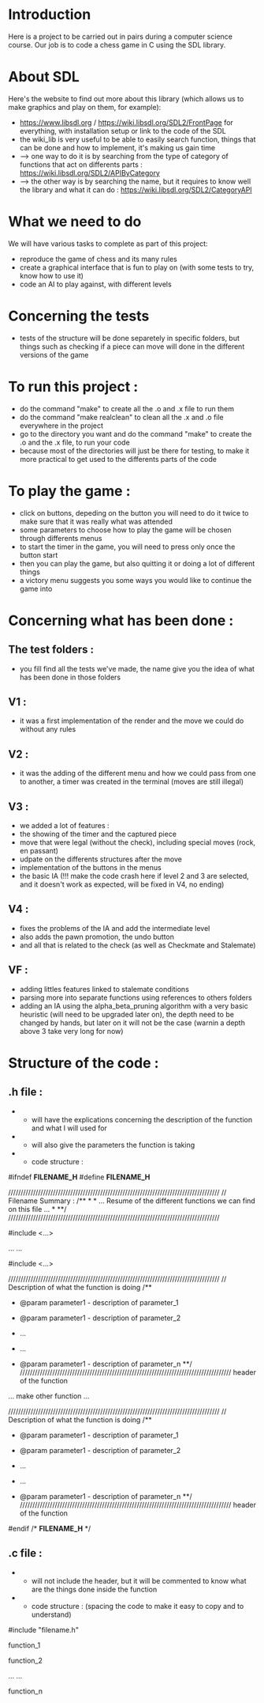 # Introduction 

Here is a project to be carried out in pairs during a computer science course.
Our job is to code a chess game in C using the SDL library.

# About SDL
Here's the website to find out more about this library (which allows us to make graphics and play on them, for example): 
- https://www.libsdl.org / https://wiki.libsdl.org/SDL2/FrontPage for everything, with installation setup or link to the code of the SDL 
- the wiki_lib is very useful to be able to easily search function, things that can be done and how to implement, it's making us gain time
- --> one way to do it is by searching from the type of category of functions that act on differents parts : https://wiki.libsdl.org/SDL2/APIByCategory
- --> the other way is by searching the name, but it requires to know well the library and what it can do : https://wiki.libsdl.org/SDL2/CategoryAPI

# What we need to do 
We will have various tasks to complete as part of this project: 
- reproduce the game of chess and its many rules 
- create a graphical interface that is fun to play on (with some tests to try, know how to use it)
- code an AI to play against, with different levels 

# Concerning the tests
- tests of the structure will be done separetely in specific folders, but things such as checking if a piece can move will done in the different versions of the game 

# To run this project : 
- do the command "make" to create all the .o and .x file to run them 
- do the command "make realclean" to clean all the .x and .o file everywhere in the project
- go to the directory you want and do the command "make" to create the .o and the .x file, to run your code
- because most of the directories will just be there for testing, to make it more practical to get used to the differents parts of the code


# To play the game : 
- click on buttons, depeding on the button you will need to do it twice to make sure that it was really what was attended
- some parameters to choose how to play the game will be chosen through differents menus
- to start the timer in the game, you will need to press only once the button start
- then you can play the game, but also quitting it or doing a lot of different things
- a victory menu suggests you some ways you would like to continue the game into 

# Concerning what has been done :

## The test folders : 
- you fill find all the tests we've made, the name give you the idea of what has been done in those folders
## V1 :
- it was a first implementation of the render and the move we could do without any rules 
## V2 : 
- it was the adding of the different menu and how we could pass from one to another, a timer was created in the terminal (moves are still illegal)
## V3 : 
- we added a lot of features : 
- the showing of the timer and the captured piece
- move that were legal (without the check), including special moves (rock, en passant)
- udpate on the differents structures after the move
- implementation of the buttons in the menus
- the basic IA (!!! make the code crash here if level 2 and 3 are selected, and it doesn't work as expected, will be fixed in V4, no ending)
## V4 : 
- fixes the problems of the IA and add the intermediate level
- also adds the pawn promotion, the undo button
- and all that is related to the check (as well as Checkmate and Stalemate)
## VF : 
- adding littles features linked to stalemate conditions
- parsing more into separate functions using references to others folders
- adding an IA using the alpha_beta_pruning algorithm with a very basic heuristic (will need to be upgraded later on), the depth need to be changed by hands, but later on it will not be the case (warnin a depth above 3 take very long for now)

# Structure of the code : 

## .h file : 
- - will have the explications concerning the description of the function and what I will used for 
- - will also give the parameters the function is taking 
- - code structure : 

#ifndef __FILENAME_H__
#define __FILENAME_H__


/////////////////////////////////////////////////////////////////////////////////////
// Filename Summary : 
/**
 *
 * 
 … 
 Resume of the different functions we can find on this file
 …
 *
**/
/////////////////////////////////////////////////////////////////////////////////////


#include <…>

…
…

#include <…>


/////////////////////////////////////////////////////////////////////////////////////
// Description of what the function is doing 
/**
 * @param parameter1 - description of parameter_1
 * @param parameter1 - description of parameter_2

 * …
 * …

 * @param parameter1 - description of parameter_n
**/ 
/////////////////////////////////////////////////////////////////////////////////////
header of the function 


…
make other function
…


/////////////////////////////////////////////////////////////////////////////////////
// Description of what the function is doing 
/**
 * @param parameter1 - description of parameter_1
 * @param parameter1 - description of parameter_2

 * …
 * …

 * @param parameter1 - description of parameter_n
**/ 
/////////////////////////////////////////////////////////////////////////////////////
header of the function 


#endif /* __FILENAME_H__ */


## .c file  : 
- - will not include the header, but it will be commented to know what are the things done inside the function
- - code structure : (spacing the code to make it easy to copy and to understand)

#include "filename.h"


function_1


function_2


…
…



function_n